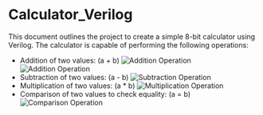 # Calculator_Verilog

This document outlines the project to create a simple 8-bit calculator using Verilog. The calculator is capable of performing the following operations:

- Addition of two values: \(a + b\)
  ![Addition Operation](images/halfadder.png)
  ![Addition Operation](images/fulladder.png)
- Subtraction of two values: \(a - b\)
  ![Subtraction Operation](images/fullsub.png)
- Multiplication of two values: \(a * b\)
  ![Multiplication Operation](images/multiplication.png)
- Comparison of two values to check equality: \(a = b\)
  ![Comparison Operation](images/comparison.png)
